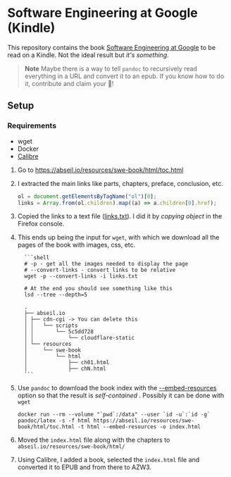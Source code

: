 # Software Engineering at Google (Kindle)

This repository contains the book [Software Engineering at Google](https://abseil.io/resources/swe-book) to be read on a Kindle.
Not the ideal result but _it's something_.

> **Note**
> Maybe there is a way to tell `pandoc` to recursively read everything in a URL and convert it to an epub. If you know how to do it, contribute and claim your 🍺!

## Setup

### Requirements

-   wget
-   Docker
-   [Calibre](https://www.calibre-ebook.com/es/download)

1.  Go to https://abseil.io/resources/swe-book/html/toc.html
2.  I extracted the main links like parts, chapters, preface, conclusion, etc.

    ```javascript
    ol = document.getElementsByTagName("ol")[0];
    links = Array.from(ol.children).map((a) => a.children[0].href);
    ```

3.  Copied the links to a text file ([links.txt](links.txt)). I did it by _copying object_ in the Firefox console.
4.  This ends up being the input for `wget`, with which we download all the pages of the book with images, css, etc.

          ```shell
          # -p - get all the images needed to display the page
          # --convert-links - convert links to be relative
          wget -p --convert-links -i links.txt

          # At the end you should see something like this
          lsd --tree --depth=5

          .
          ├── abseil.io
          │ ├── cdn-cgi -> You can delete this
          │ │   └── scripts
          │ │       └── 5c5dd728
          │ │           └── cloudflare-static
          │ └── resources
          │     └── swe-book
          │         └── html
          │             ├── ch01.html
          │             ├── chN.html
          ```

5.  Use `pandoc` to download the book index with the [--embed-resources](https://pandoc.org/MANUAL.html#option--embed-resources) option so that the result is _self-contained_ . Possibly it can be done with `wget`

    ```shell
    docker run --rm --volume "`pwd`:/data" --user `id -u`:`id -g` pandoc/latex -s -f html https://abseil.io/resources/swe- book/html/toc.html -t html --embed-resources -o index.html
    ```

6.  Moved the `index.html` file along with the chapters to `abseil.io/resources/swe-book/html/`
7.  Using Calibre, I added a book, selected the `index.html` file and converted it to EPUB and from there to AZW3.
